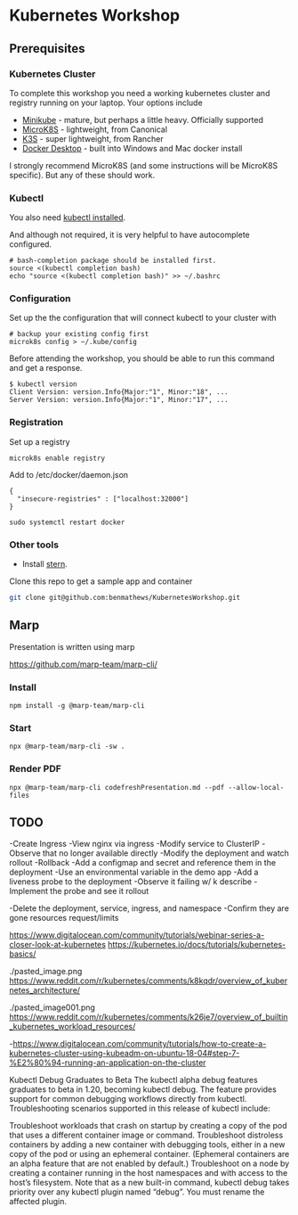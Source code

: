 # Kubernetes Workshop

## Prerequisites

### Kubernetes Cluster

To complete this workshop you need a working kubernetes cluster and registry running on your laptop. Your options include

- [Minikube](https://minikube.sigs.k8s.io/docs/) - mature, but perhaps a little heavy. Officially supported
- [MicroK8S](https://microk8s.io/) - lightweight, from Canonical
- [K3S](https://k3s.io/) - super lightweight, from Rancher
- [Docker Desktop](https://www.docker.com/products/docker-desktop) - built into Windows and Mac docker install

I strongly recommend MicroK8S (and some instructions will be MicroK8S specific). But any of these should work.

### Kubectl

You also need [kubectl installed](https://kubernetes.io/docs/tasks/tools/install-kubectl/).

And although not required, it is very helpful to have autocomplete configured.

```
# bash-completion package should be installed first.
source <(kubectl completion bash) 
echo "source <(kubectl completion bash)" >> ~/.bashrc 
```

### Configuration

Set up the the configuration that will connect kubectl to your cluster with 

```
# backup your existing config first
microk8s config > ~/.kube/config
```

Before attending the workshop, you should be able to run this command and get a response.

```
$ kubectl version
Client Version: version.Info{Major:"1", Minor:"18", ...
Server Version: version.Info{Major:"1", Minor:"17", ...
```
### Registration

Set up a registry 

```
microk8s enable registry
```

Add to /etc/docker/daemon.json
```
{
  "insecure-registries" : ["localhost:32000"]
}
```

```
sudo systemctl restart docker
```

### Other tools

- Install [stern](https://github.com/wercker/stern).

Clone this repo to get a sample app and container

``` bash
git clone git@github.com:benmathews/KubernetesWorkshop.git
```

## Marp

Presentation is written using marp

https://github.com/marp-team/marp-cli/

### Install

```
npm install -g @marp-team/marp-cli
```
### Start

```
npx @marp-team/marp-cli -sw .
```

### Render PDF

```
npx @marp-team/marp-cli codefreshPresentation.md --pdf --allow-local-files
```

## TODO


 -Create Ingress
	 -View nginx via ingress
 -Modify service to ClusterIP
	 -Observe that no longer available directly
 -Modify the deployment and watch rollout
 -Rollback
 -Add a configmap and secret and reference them in the deployment
 -Use an environmental variable in the demo app
 -Add a liveness probe to the deployment
	 -Observe it failing w/ k describe
	 -Implement the probe and see it rollout

 -Delete  the deployment, service, ingress, and namespace
	 -Confirm they are gone
	resources request/limits


https://www.digitalocean.com/community/tutorials/webinar-series-a-closer-look-at-kubernetes
https://kubernetes.io/docs/tutorials/kubernetes-basics/

./pasted_image.png
https://www.reddit.com/r/kubernetes/comments/k8kqdr/overview_of_kubernetes_architecture/

./pasted_image001.png
https://www.reddit.com/r/kubernetes/comments/k26je7/overview_of_builtin_kubernetes_workload_resources/


 -https://www.digitalocean.com/community/tutorials/how-to-create-a-kubernetes-cluster-using-kubeadm-on-ubuntu-18-04#step-7-%E2%80%94-running-an-application-on-the-cluster

 Kubectl Debug Graduates to Beta
The kubectl alpha debug features graduates to beta in 1.20, becoming kubectl debug. The feature provides support for common debugging workflows directly from kubectl. Troubleshooting scenarios supported in this release of kubectl include:

Troubleshoot workloads that crash on startup by creating a copy of the pod that uses a different container image or command.
Troubleshoot distroless containers by adding a new container with debugging tools, either in a new copy of the pod or using an ephemeral container. (Ephemeral containers are an alpha feature that are not enabled by default.)
Troubleshoot on a node by creating a container running in the host namespaces and with access to the host’s filesystem. Note that as a new built-in command, kubectl debug takes priority over any kubectl plugin named “debug”. You must rename the affected plugin.

